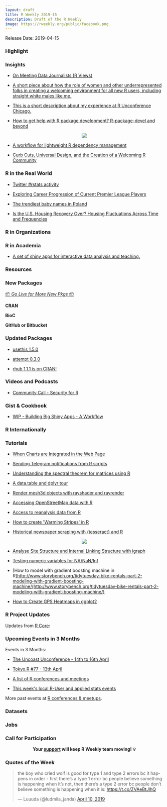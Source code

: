 ```yaml
---
layout: draft
title: R Weekly 2019-15
description: Draft of the R Weekly
image: https://rweekly.org/public/facebook.png
---
```


Release Date: 2019-04-15

###  Highlight



### Insights



+ [On Meeting Data Journalists (R Views)](https://rviews.rstudio.com/2019/04/08/some-impressions-from-ire-car-2019/)


+ [A short piece about how the role of women and other underrepresented folks in creating a welcoming environment for all new R users, including straight white males like me.](https://rfortherestofus.com/2019/04/curb-cuts-universal-design-welcoming-r-community/)


+ [This is a short description about my experience at R Unconference Chicago. ](http://www.thinkingondata.com/my-experience-at-r-unconference-chicago-2019/)

+ [How to get help with R package development? R-package-devel and beyond](https://blog.r-hub.io/2019/04/11/r-package-devel/)

<div align = "center"><img src ="https://blog.r-hub.io/2019-04-11-r-pkg-devel/topics20-1.png"></div>

+ [A workflow for lightweight R dependency management](https://milesmcbain.xyz/packrat-lite/)

+ [Curb Cuts, Universal Design, and the Creation of a Welcoming R Community](https://rfortherestofus.com/2019/04/curb-cuts-universal-design-welcoming-r-community/)


### R in the Real World


+ [Twitter #rstats activity](https://coolbutuseless.github.io/2019/04/09/twitter-rstats-activity/)

+ [Exploring Career Progression of Current Premier League Players](https://wiscostret.wordpress.com/2019/03/28/pl-career-progression/)

+ [The trendiest baby names in Poland](https://olgamie.github.io/2019/04/10/the-trendiest-baby-names-in-poland/)

+ [Is the U.S. Housing Recovery Over? Housing Fluctuations Across Time and Frequencies](http://lenkiefer.com/2019/04/11/is-the-u-s-housing-recovery-over-housing-fluctuations-across-time-and-frequencies/)

###  R in Organizations



###  R in Academia

+ [A set of shiny apps for interactive data analysis and teaching. ](https://blog.rsquaredacademy.com/shiny-apps/)

###  Resources



###  New Packages

<p class="added-hostname"><a href="https://rweekly.org/live" target="_blank" class="externalLink">📦 <i>Go Live for More New Pkgs</i> 📦</a></p>

**CRAN**


**BioC**



**GitHub or Bitbucket**



### Updated Packages

+ [usethis 1.5.0](https://www.tidyverse.org/articles/2019/04/usethis-1.5.0/)

+ [attempt 0.3.0](https://cran.r-project.org/web/packages/attempt/index.html)

+ [rhub 1.1.1 is on CRAN!](https://blog.r-hub.io/2019/04/08/rhub-1.1.1/)


###  Videos and Podcasts

+ [Community Call - Security for R](https://ropensci.org/blog/2019/04/09/commcall-may2019/)

### Gist & Cookbook

+ [WIP - Building Big Shiny Apps - A Workflow](https://thinkr-open.github.io/building-shiny-apps-workflow/)

### R Internationally



###  Tutorials

+ [When Charts are Integrated in the Web Page](http://jkunst.com/blog/posts/2019-04-08-when-charts-are-integrated-in-the-web-page/)


+ [Sending Telegram notifications from R scripts](https://eugejoh.netlify.com/post/tg-notifications-r/)


+ [Understanding the spectral theorem for matrices using R](https://juanitorduz.github.io/the-spectral-theorem-for-matrices/)

+ [A data.table and dplyr tour](https://atrebas.github.io/post/2019-03-03-datatable-dplyr/)


+ [Render mesh3d objects with rayshader and rayrender](https://statnmap.com/2019-04-02-mesh3d-rayshader-and-rayrender/)

+ [Accessing OpenStreetMap data with R](https://dominicroye.github.io/en/2018/accessing-openstreetmap-data-with-r/)

+ [Access to 
reanalysis data from R](https://dominicroye.github.io/en/2018/access-to-climate-reanalysis-data-from-r/)

+ [How to create 'Warming Stripes' in R](https://dominicroye.github.io/en/2018/how-to-create-warming-stripes-in-r/)

+ [Historical newspaper scraping with {tesseract} and R](https://www.brodrigues.co/blog/2019-04-07-historical_newspaper_scraping_tesseract/)

<div align = "center"><img src = "https://d33wubrfki0l68.cloudfront.net/e4f6ef0cdeb1cc2ae61b5e5d67c5274aab6f2552/001c7/blog/2019-04-07-historical_newspaper_scraping_tesseract_files/figure-html/unnamed-chunk-9-1.png"></div>

+ [Analyse Site Structure and Internal Linking Structure with igraph](https://lucidmanager.org/analyse-site-structure/)

+ [Testing numeric variables for NA/NaN/Inf](https://statisticaloddsandends.wordpress.com/2019/04/09/testing-numeric-variables-for-na-nan-inf/)

+ [How to model with gradient boosting machine in R]http://www.storybench.org/tidytuesday-bike-rentals-part-2-modeling-with-gradient-boosting-machine/(http://www.storybench.org/tidytuesday-bike-rentals-part-2-modeling-with-gradient-boosting-machine/)

+ [How to Create GPS Heatmaps in ggplot2](https://link.medium.com/YpaLsaKLPV)

<!--<div class="post-more-begi
n></div><div class="post-more-end"></div>-->

###  R Project Updates

Updates from [R Core](http://developer.r-project.org/blosxom.cgi/R-devel/NEWS):

###  Upcoming Events in 3 Months

Events in 3 Months:

+ [The Uncoast Unconference - 14th to 16th April](http://uuconf.rbind.io/)

+ [Tokyo.R #77 - 13th April](https://tokyor.connpass.com/event/125793/)

+ [A list of R conferences and meetings](https://jumpingrivers.github.io/meetingsR/events.html)

+ [This week's local R-User and applied stats events](https://community.rstudio.com/c/irl)

More past events at [R conferences & meetups](https://conf.rweekly.org).

### Datasets




### Jobs




###  Call for Participation


<p class="hide-support added-hostname support-rweekly" style="text-align: center;font-weight: bold;">Your <a class="non-visited externalLink" href="https://www.patreon.com/rweekly" onclick="pas(this)">support</a> will keep R Weekly team moving! 💡</p>

###  Quotes of the Week

<blockquote class="twitter-tweet" data-conversation="none"><p lang="en" dir="ltr">the boy who cried wolf is good for type 1 and type 2 errors bc it happens in order - first there’s a type 1 error bc people believe something is happening when it’s not, then there’s a type 2 error bc people don’t believe something is happening when it is: <a href="https://t.co/ZVAeBtJlhQ">https://t.co/ZVAeBtJlhQ</a></p>&mdash; Luuuda (@ludmila_janda) <a href="https://twitter.com/ludmila_janda/status/1116015559592820737?ref_src=twsrc%5Etfw">April 10, 2019</a></blockquote>
